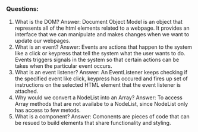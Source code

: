 ### Questions:
1. What is the DOM?
Answer: Document Object Model is an object that represents all of the html elements related to a webpage. It provides an interface that we can manipulate and makes changes when we want to update our webpages.
2. What is an event?
Answer: Events are actions that happen to the system like a click or keypress that tell the system what the user wants to do. Events triggers signals in the system so that certain actions can be takes when the particular event occurs.
3. What is an event listener?
Answer: An EventListener keeps checking if the specified event like click, keypress has occured and fires up set of instructions on the selected HTML element that the event listener is attached.
4. Why would we convert a NodeList into an Array?
Answer: To access Array methods that are not availabe to a NodeList, since NodeList only has access to few metods. 
5. What is a component? 
Answer: Comonents are pieces of code that can be resued to build elements that share functionality and styling.

